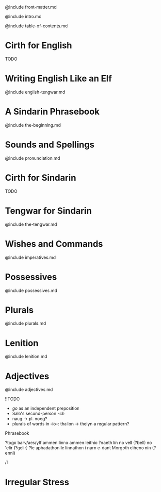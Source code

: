 @include front-matter.md

@include intro.md

@include table-of-contents.md

# <a name="english-cirth">Cirth for English</a>

TODO

# <a name="english-tengwar">Writing English Like an Elf</a>

@include english-tengwar.md

# <a name="the-beginning">A Sindarin Phrasebook</a>

@include the-beginning.md

# <a name="pronunciation">Sounds and Spellings</a>

@include pronunciation.md

# <a name="sindarin-cirth">Cirth for Sindarin</a>

TODO

# <a name="writing-systems">Tengwar for Sindarin</a>

@include the-tengwar.md

# <a name="imperatives">Wishes and Commands</a>

@include imperatives.md

# <a name="possessives">Possessives</a>

@include possessives.md

# <a name="plurals">Plurals</a>

@include plurals.md

# <a name="lenition">Lenition</a>

@include lenition.md

# <a name="adjectives">Adjectives</a>

@include adjectives.md

!!TODO

- *go* as an independent preposition
- Salo's second-person *-ch*
- naug -> pl. noeg?
- plurals of words in -io-: thalion -> thelyn a regular pattern?

Phrasebook

?togo barv/aes/ylf ammen
linno ammen
leithio ?naeth lín
no vell (?bell)
no 'elir (?gelir)
?le aphadathon
le linnathon i narn e-dant Morgoth
diheno nin (?enni)

/!

# <a name="irregular-stress">Irregular Stress</a>
